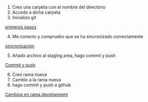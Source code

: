 1. Creo una carpeta con el nombre del directorio
2. Accedo a dicha carpeta
3. Inicializo git

[primeros pasos](/screenshots/paso_1.png)

4. Me conecto y compruebo que se ha sincronizado correctamente

[sincronización](/screenshots/sincronizacion.png)

5. Añado archivo al staging area, hago commit y push

[Commit y push](/screenshots/commit.png)

6. Creo rama nueva 
7. Cambio a la rama nueva
8. hago commit y push a github

[Cambios en rama development](/screenshots/rama.png)